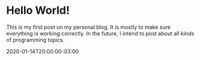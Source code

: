 # Hello World!

This is my first post on my personal blog. It is mostly to make sure everything is working correctly. In the future, I intend to post about all kinds of programming topics.

2020-01-14T20:00:00-03:00
